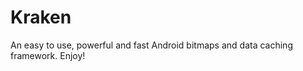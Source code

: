 Kraken
======
An easy to use, powerful and fast Android bitmaps and data caching framework. Enjoy!

